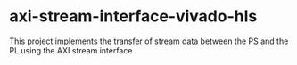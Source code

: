 # axi-stream-interface-vivado-hls
This project implements the transfer of stream data between the PS and the PL using the AXI stream interface
